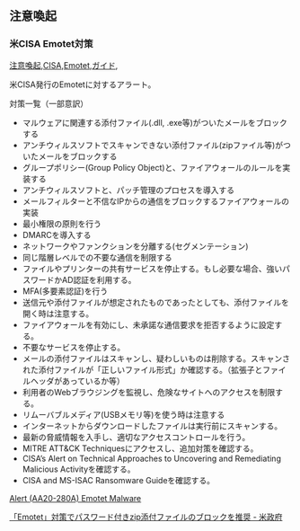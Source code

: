 ## 注意喚起


### 米CISA Emotet対策
[注意喚起](注意喚起.html),[CISA](CISA.html),[Emotet](Emotet.html),[ガイド](ガイド.html),

米CISA発行のEmotetに対するアラート。

対策一覧（一部意訳）
* マルウェアに関連する添付ファイル(.dll, .exe等)がついたメールをブロックする
* アンチウィルスソフトでスキャンできない添付ファイル(zipファイル等)がついたメールをブロックする
* グループポリシー(Group Policy Object)と、ファイアウォールのルールを実装する
* アンチウィルスソフトと、パッチ管理のプロセスを導入する
* メールフィルターと不信なIPからの通信をブロックするファイアウォールの実装
* 最小権限の原則を行う
* DMARCを導入する
* ネットワークやファンクションを分離する(セグメンテーション)
* 同じ階層レベルでの不要な通信を制限する
* ファイルやプリンターの共有サービスを停止する。もし必要な場合、強いパスワードかAD認証を利用する。
* MFA(多要素認証)を行う
* 送信元や添付ファイルが想定されたものであったとしても、添付ファイルを開く時は注意する。
* ファイアウォールを有効にし、未承諾な通信要求を拒否するように設定する。
* 不要なサービスを停止する。
* メールの添付ファイルはスキャンし、疑わしいものは削除する。スキャンされた添付ファイルが「正しいファイル形式」か確認する。（拡張子とファイルヘッダがあっているか等）
* 利用者のWebブラウジングを監視し、危険なサイトへのアクセスを制限する。
* リムーバブルメディア(USBメモリ等)を使う時は注意する
* インターネットからダウンロードしたファイルは実行前にスキャンする。
* 最新の脅威情報を入手し、適切なアクセスコントロールを行う。
* MITRE ATT&CK Techniquesにアクセスし、追加対策を確認する。
* CISA’s Alert on Technical Approaches to Uncovering and Remediating Malicious Activityを確認する。
* CISA and MS-ISAC Ransomware Guideを確認する。

[Alert (AA20-280A) Emotet Malware](https://us-cert.cisa.gov/ncas/alerts/aa20-280a)

[「Emotet」対策でパスワード付きzip添付ファイルのブロックを推奨 - 米政府](https://www.security-next.com/119360)

